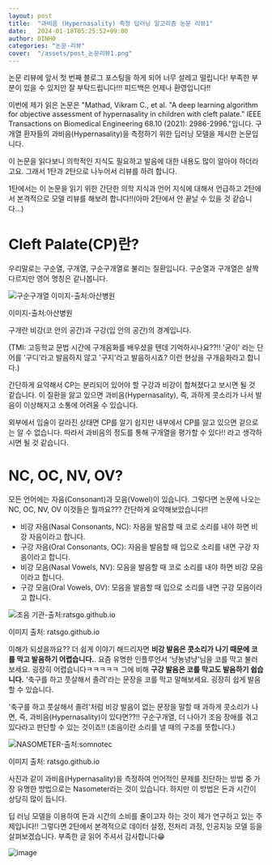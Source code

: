 ```yaml
---
layout: post
title:  "과비음 (Hypernasality) 측정 딥러닝 알고리즘 논문 리뷰1"
date:   2024-01-18T05:25:52+09:00
author: DINHO
categories: "논문-리뷰"
cover:  "/assets/post_논문리뷰1.png"
---
```


논문 리뷰에 앞서 첫 번째 블로그 포스팅을 하게 되어 너무 설레고 떨립니다!
부족한 부분이 있을 수 있지만 잘 부탁드립니다!!! 피드백은 언제나 환영입니다!!

이번에 제가 읽은 논문은 "Mathad, Vikram C., et al. "A deep learning algorithm for objective assessment of hypernasality in children with cleft palate." IEEE Transactions on Biomedical Engineering 68.10 (2021): 2986-2996."입니다. 구개열 환자들의 과비음(Hypernasality)을 측정하기 위한 딥러닝 모델을 제시한 논문입니다.

이 논문을 읽다보니 의학적인 지식도 필요하고 발음에 대한 내용도 많이 알아야 하더라고요. 그래서 1탄과 2탄으로 나누어서 리뷰를 하려 합니다.

1탄에서는 이 논문을 읽기 위한 간단한 의학 지식과 언어 지식에 대해서 언급하고 2탄에서 본격적으로 모델 리뷰를 해보려 합니다!!(아마 2탄에서 안 끝날 수 있을 것 같습니다...)

# Cleft Palate(CP)란? 

우리말로는 구순열, 구개열, 구순구개열로 불리는 질환입니다. 구순열과 구개열은 살짝 다르지만 영어 명칭은 같나봅니다.

![구순구개열 이미지-출처:아산병원](http://www.amc.seoul.kr/healthinfo/health/attach/img/30167/20111222092331_1_30167.jpg)
<figcaption> 이미지-출처:아산병원 </figcaption>

구개란 비강(코 안의 공간)과 구강(입 안의 공간)의 경계입니다.

(TMI: 고등학교 문법 시간에 구개음화를 배우셨을 텐데 기억하시나요??!!
'굳이' 라는 단어를 '구디'라고 발음하지 않고 '구지'라고 발음하시죠? 이런 현상을 구개음화라고 합니다.)

간단하게 요약해서 CP는 분리되어 있어야 할 구강과 비강이 합쳐졌다고 보시면 될 것 같습니다. 이 질환을 앓고 있으면 과비음(Hypernasality), 즉, 과하게 콧소리가 나서 발음이 이상해지고 소통에 어려울 수 있습니다.

외부에서 입술이 갈라진 상태면 CP를 알기 쉽지만 내부에서 CP를 앓고 있으면 겉으로는 알 수 없습니다. 따라서 과비음의 정도를 통해 구개열을 평가할 수 있다!! 라고 생각하시면 될 것 같습니다.

# NC, OC, NV, OV?

모든 언어에는 자음(Consonant)과 모음(Vowel)이 있습니다. 그렇다면 논문에 나오는 NC, OC, NV, OV 이것들은 뭘까요??? 간단하게 요약해보았습니다!!

- 비강 자음(Nasal Consonants, NC): 자음을 발음할 때 코로 소리를 내야 하면 비강 자음이라고 합니다.
- 구강 자음(Oral Consonants, OC): 자음을 발음할 때 입으로 소리를 내면 구강 자음이라고 합니다.
- 비강 모음(Nasal Vowels, NV): 모음을 발음할 때 코로 소리를 내야 하면 비강 모음이라고 합니다.
- 구강 모음(Oral Vowels, OV): 모음을 발음할 때 입으로 소리를 내면 구강 모음이라고 합니다.

![조음 기관-출처:ratsgo.github.io](https://i.imgur.com/oKrqW5Y.jpg "이미지 출처:ratsgo.github.io")
<figcaption> 이미지 출처: ratsgo.github.io </figcaption>

이해가 되셨을까요?? 더 쉽게 이야기 해드리자면 **비강 발음은 콧소리가 나기 때문에 코를 막고 발음하기 어렵습니다.**. 요즘 유명한 인플루언서 '냥뇽녕냥'님을 코를 막고 불러 보세요. 굉장히 어렵습니다ㅋㅋㅋㅋㅋ 그에 비해 **구강 발음은 코를 막고도 발음하기 쉽습니다.** '축구를 하고 풋살해서 졸려'라는 문장을 코를 막고 말해보세요. 굉장히 쉽게 발음할 수 있습니다.

'축구를 하고 풋살해서 졸려'처럼 비강 발음이 없는 문장을 말할 때 과하게 콧소리가 나면, 즉, 과비음(Hypernasality)이 있다면??!! 구순구개열, 더 나아가 조음 장애를 겪고 있다라고 판단할 수 있는 것이죠!! (조음이란 소리를 낼 때의 구조를 뜻합니다.)

![NASOMETER-출처:somnotec](https://www.somnotec.net/wp-content/uploads/2014/01/jaredwithheadsetcloseup1.jpg "이미지 출처:somnotec")
<figcaption> 이미지 출처: ratsgo.github.io </figcaption>


사진과 같이 과비음(Hypernasality)을 측정하여 언어적인 문제를 진단하는 방법 중 가장 유명한 방법으로는 Nasometer라는 것이 있습니다. 하지만 이 방법은 돈과 시간이 상당히 많이 듭니다. 

딥 러닝 모델을 이용하여 돈과 시간의 소비를 줄이고자 하는 것이 제가 연구하고 있는 주제입니다!! 그렇다면 2탄에서 본격적으로 데이터 설정, 전처리 과정, 인공지능 모델 등을 살펴보겠습니다. 부족한 글 읽어 주셔서 감사합니다😁

![image](https://news.kw.ac.kr/mascot/img/uni_02.png)